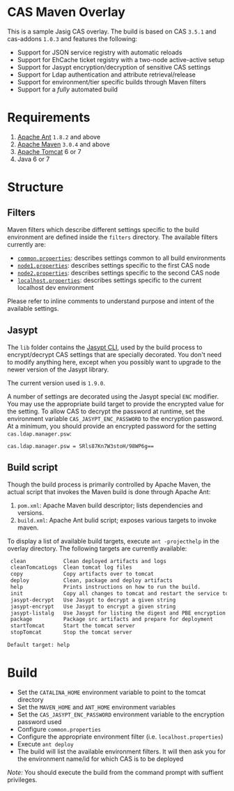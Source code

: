 # CAS Maven Overlay
This is a sample Jasig CAS overlay. The build is based on CAS `3.5.1` and cas-addons `1.0.3` 
and features the following:

* Support for JSON service registry with automatic reloads
* Support for EhCache ticket registry with a two-node active-active setup
* Support for Jasypt encryption/decryption of sensitive CAS settings
* Support for Ldap authentication and attribute retrieval/release
* Support for environment/tier specific builds through Maven filters
* Support for a _fully_ automated build

# Requirements
1. [Apache Ant](http://ant.apache.org/bindownload.cgi) `1.8.2` and above
2. [Apache Maven](http://maven.apache.org/download.html) `3.0.4` and above
3. [Apache Tomcat](http://tomcat.apache.org/) 6 or 7
4. Java 6 or 7

# Structure
## Filters
Maven filters which describe different settings specific to the build environment are defined inside the `filters`
directory. The available filters currently are:

* [`common.properties`](https://github.com/mmoayyed/cas-overlay/blob/master/filters/common.properties): describes settings common to all build environments
* [`node1.properties`](https://github.com/mmoayyed/cas-overlay/blob/master/filters/node1.properties): describes settings specific to the first CAS node
* [`node2.properties`](https://github.com/mmoayyed/cas-overlay/blob/master/filters/node2.properties): describes settings specific to the second CAS node
* [`localhost.properties`](https://github.com/mmoayyed/cas-overlay/blob/master/filters/localhost.properties): describes settings specific to the current localhost dev environment

Please refer to inline comments to understand purpose and intent of the available settings.

## Jasypt
The `lib` folder contains the [Jasypt CLI](http://www.jasypt.org/cli.html), used by the build process to encrypt/decrypt CAS settings that are specially
decorated. You don't need to modify anything here, except when you possibly want to upgrade to the newer version of
the Jasypt library. 

The current version used is `1.9.0`.

A number of settings are decorated using the Jasypt special `ENC` modifier. You may use the appropriate build target
to provide the encrypted value for the setting. To allow CAS to decrypt the password at runtime, set the environment
variable `CAS_JASYPT_ENC_PASSWORD` to the encryption password. At a minimum, you should provide an encrypted password
for the setting `cas.ldap.manager.psw`:

`cas.ldap.manager.psw = SRls87Kn7W3stoH/98WP6g==`

## Build script
Though the build process is primarily controlled by Apache Maven, the actual script that invokes the Maven build is
done through Apache Ant:

1. `pom.xml`: Apache Maven build descriptor; lists dependencies and versions.
2. `build.xml`: Apache Ant bulid script; exposes various targets to invoke maven.

To display a list of available build targets, execute `ant -projecthelp` in the overlay directory. The following
targets are currently available:

```xml
 clean            Clean deployed artifacts and logs
 cleanTomcatLogs  Clean tomcat log files
 copy             Copy artifacts over to tomcat
 deploy           Clean, package and deploy artifacts
 help             Prints instructions on how to run the build.
 init             Copy all changes to tomcat and restart the service to deploy.
 jasypt-decrypt   Use Jasypt to decrypt a given string
 jasypt-encrypt   Use Jasypt to encrypt a given string
 jasypt-listalg   Use Jasypt for listing the digest and PBE encryption algorithms available in your JVM
 package          Package src artifacts and prepare for deployment
 startTomcat      Start the tomcat server
 stopTomcat       Stop the tomcat server

Default target: help
```

# Build

* Set the `CATALINA_HOME` environment variable to point to the tomcat directory
* Set the `MAVEN_HOME` and `ANT_HOME` environment variables 
* Set the `CAS_JASYPT_ENC_PASSWORD` environment variable to the encryption password used
* Configure `common.properties`
* Configure the appropriate environment filter (i.e. `localhost.properties`)
* Execute `ant deploy`
* The build will list the available environment filters. It will then ask you for the environment name/id for which 
CAS is to be deployed

*Note:* You should execute the build from the command prompt with suffient privileges. 